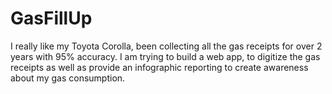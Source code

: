 GasFillUp
=========

I really like my Toyota Corolla, been collecting all the gas receipts for over 2 years with 95% accuracy. I am trying to build a web app, to digitize the gas receipts as well as provide an infographic reporting to create awareness about my gas consumption.  

